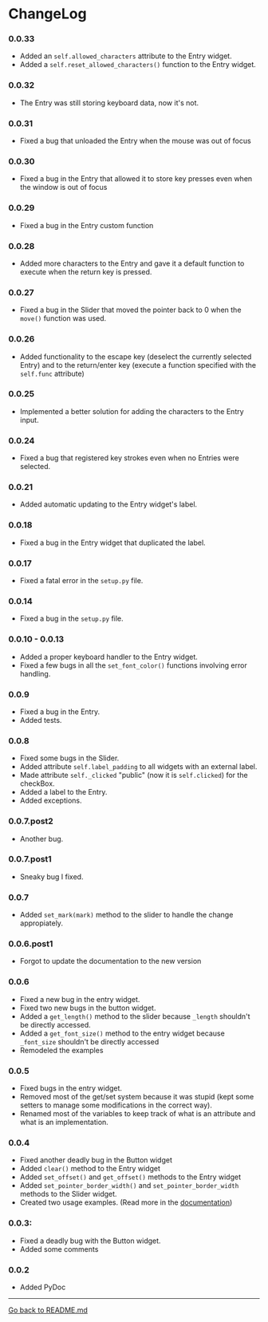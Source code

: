 # ChangeLog
### 0.0.33
* Added an `self.allowed_characters` attribute to the Entry widget.
* Added a `self.reset_allowed_characters()` function to the Entry widget.

### 0.0.32
* The Entry was still storing keyboard data, now it's not.

### 0.0.31
* Fixed a bug that unloaded the Entry when the mouse was out of focus

### 0.0.30
* Fixed a bug in the Entry that allowed it to store key presses even when the window is out of focus

### 0.0.29
* Fixed a bug in the Entry custom function

### 0.0.28
* Added more characters to the Entry and gave it a default function to execute when the return key is pressed.

### 0.0.27
* Fixed a bug in the Slider that moved the pointer back to 0 when the `move()` function was used.

### 0.0.26
* Added functionality to the escape key (deselect the currently selected Entry) and to the return/enter key (execute a function specified with the `self.func` attribute)

### 0.0.25
* Implemented a better solution for adding the characters to the Entry input.

### 0.0.24
* Fixed a bug that registered key strokes even when no Entries were selected.

### 0.0.21
* Added automatic updating to the Entry widget's label.

### 0.0.18
* Fixed a bug in the Entry widget that duplicated the label.

### 0.0.17
* Fixed a fatal error in the `setup.py` file.

### 0.0.14
* Fixed a bug in the `setup.py` file.

### 0.0.10 - 0.0.13
* Added a proper keyboard handler to the Entry widget.
* Fixed a few bugs in all the `set_font_color()` functions involving error handling.

### 0.0.9
* Fixed a bug in the Entry.
* Added tests.

### 0.0.8
* Fixed some bugs in the Slider.
* Added attribute `self.label_padding` to all widgets with an external label.
* Made attribute `self._clicked` "public" (now it is `self.clicked`) for the checkBox.
* Added a label to the Entry.
* Added exceptions.

### 0.0.7.post2
* Another bug.

### 0.0.7.post1
* Sneaky bug I fixed.

### 0.0.7
* Added `set_mark(mark)` method to the slider to handle the change appropiately.

### 0.0.6.post1
* Forgot to update the documentation to the new version

### 0.0.6
* Fixed a new bug in the entry widget.
* Fixed two new bugs in the button widget.
* Added a `get_length()` method to the slider because `_length` shouldn't be directly accessed.
* Added a `get_font_size()` method to the entry widget because `_font_size` shouldn't be directly accessed
* Remodeled the examples

### 0.0.5
* Fixed bugs in the entry widget.
* Removed most of the get/set system because it was stupid (kept some setters to manage some modifications in the correct way).
* Renamed most of the variables to keep track of what is an attribute and what is an implementation.

### 0.0.4
* Fixed another deadly bug in the Button widget
* Added `clear()` method to the Entry widget
* Added `set_offset()` and `get_offset()` methods to the Entry widget
* Added `set_pointer_border_width()` and `set_pointer_border_width` methods to the Slider widget.
* Created two usage examples. (Read more in the [documentation](https://github.com/Kolterdyx/PyGameUI/blob/master/docs/index.md#pygameui-documentation))

### 0.0.3:
* Fixed a deadly bug with the Button widget.
* Added some comments

### 0.0.2
* Added PyDoc

---
[Go back to README.md](README.md)
